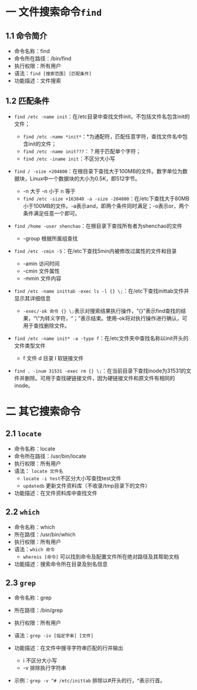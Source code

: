 # 一 文件搜索命令```find```

## 1.1 命令简介

- 命令名称：find
- 命令所在路径：/bin/find
- 执行权限：所有用户
- 语法：```find [搜索范围] [匹配条件]```
- 功能描述：文件搜索

## 1.2 匹配条件

- ```find /etc -name init```：在/etc目录中查找文件init，不包括文件名包含init的文件；
  - ```find /etc -name *init*```：*为通配符，匹配任意字符，查找文件名中包含init的文件；
  - ``find /etc -name init???``：？用于匹配单个字符；
  - ``find /etc -iname init``：不区分大小写
- ``find / -size +204800``：在根目录下查找大于100MB的文件。数字单位为数据块，Linux中一个数据块的大小为0.5K，即512字节。
  - -n 大于	-n 小于	n 等于
  - ``find /etc -size +163840 -a -size -204800``：在/etc下查找大于80MB小于100MB的文件。-a表示and，即两个条件同时满足；-o表示or，两个条件满足任意一个即可。
- ``find /home -user shenchao``：在根目录下查找所有者为shenchao的文件
  - -group 根据所属组查找
- ``find /etc -cmin -5``：在/etc下查找5min内被修改过属性的文件和目录
  - -amin 访问时间
  - -cmin 文件属性
  - -mmin 文件内容
- ``find /etc -name inittab -exec ls -l {} \;``：在/etc下查找inittab文件并显示其详细信息
  - ``-exec/-ok 命令 {} \;``表示对搜索结果执行操作，“{}”表示find查找的结果，“\”为转义字符，“；”表示结束。使用-ok将对执行操作进行确认，可用于查找删除文件。

- ``find /etc -name init* -a -type f``：在/etc文件夹中查找名称以init开头的文件类型文件
  - f 文件 	d 目录 	l 软链接文件
- ``find . -inum 31531 -exec rm {} \;``：在当前目录下查找inode为31531的文件并删除。可用于查找硬链接文件，因为硬链接文件和原文件有相同的inode。

# 二 其它搜索命令

## 2.1 ``locate``

- 命令名称：locate
- 命令所在路径：/usr/bin/locate
- 执行权限：所有用户
- 语法： ``locate 文件名``
  - ``locate -i test``不区分大小写查找test文件
  - ``updatedb`` 更新文件资料库（不收录/tmp目录下的文件）
- 功能描述：在文件资料库中查找文件

## 2.2 ``which``

- 命令名称：which
- 所在路径：/usr/bin/which
- 执行权限：所有用户
- 语法：``which 命令``
  - ``whereis [命令]`` 可以找到命令及配置文件所在绝对路径及其帮助文档
- 功能描述：搜索命令所在目录及别名信息

## 2.3 ``grep``

- 命令名称：grep
- 所在路径：/bin/grep
- 执行权限：所有用户
- 语法：``grep -iv [指定字串] [文件]``
- 功能描述：在文件中搜寻字符串匹配的行并输出
  - i 不区分大小写
  - -v 排除执行字符串

- 示例：``grep -v ^# /etc/inittab`` 排除以#开头的行，^表示行首。